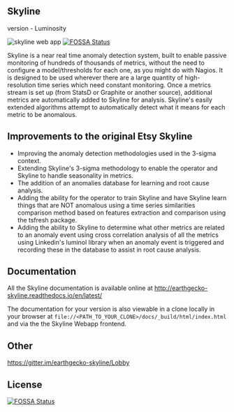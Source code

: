 ## Skyline

version - Luminosity

![skyline web app](skyline.png)
[![FOSSA Status](https://app.fossa.com/api/projects/git%2Bgithub.com%2FVictorPronchev%2Fskyline.svg?type=shield)](https://app.fossa.com/projects/git%2Bgithub.com%2FVictorPronchev%2Fskyline?ref=badge_shield)

Skyline is a near real time anomaly detection system, built to enable
passive monitoring of hundreds of thousands of metrics, without the need
to configure a model/thresholds for each one, as you might do with Nagios.
It is designed to be used wherever there are a large quantity of
high-resolution time series which need constant monitoring. Once a metrics
stream is set up (from StatsD or Graphite or another source), additional
metrics are automatically added to Skyline for analysis. Skyline's easily
extended algorithms attempt to automatically detect what it means for each
metric to be anomalous.

## Improvements to the original Etsy Skyline
 
- Improving the anomaly detection methodologies used in the 3-sigma context.
- Extending Skyline's 3-sigma methodology to enable the operator and Skyline to
  handle seasonality in metrics.
- The addition of an anomalies database for learning and root cause analysis.
- Adding the ability for the operator to train Skyline and have Skyline learn
  things that are NOT anomalous using a time series similarities comparison
  method based on features extraction and comparison using the tsfresh
  package.
- Adding the ability to Skyline to determine what other metrics are related to
  an anomaly event using cross correlation analysis of all the metrics using
  Linkedin's luminol library when an anomaly event is triggered and
  recording these in the database to assist in root cause analysis.

## Documentation

All the Skyline documentation is available online at
http://earthgecko-skyline.readthedocs.io/en/latest/

The documentation for your version is also viewable in a clone locally in your
browser at `file://<PATH_TO_YOUR_CLONE>/docs/_build/html/index.html` and via the
the Skyline Webapp frontend.

## Other

https://gitter.im/earthgecko-skyline/Lobby


## License
[![FOSSA Status](https://app.fossa.com/api/projects/git%2Bgithub.com%2FVictorPronchev%2Fskyline.svg?type=large)](https://app.fossa.com/projects/git%2Bgithub.com%2FVictorPronchev%2Fskyline?ref=badge_large)